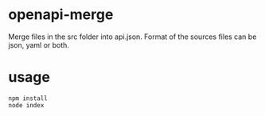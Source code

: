 # openapi-merge

Merge files in the src folder into api.json. Format of the sources files can be json, yaml or both.

# usage

```
npm install
node index
```
